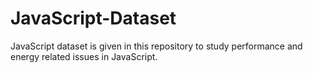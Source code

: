 # JavaScript-Dataset
JavaScript dataset is given in this repository to study performance and energy related issues in JavaScript.
